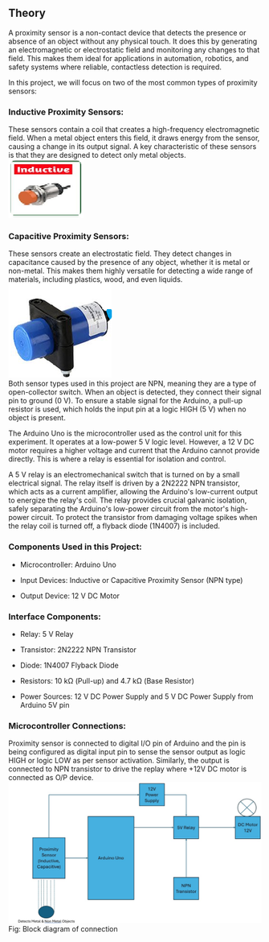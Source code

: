 ## Theory

A proximity sensor is a non-contact device that detects the presence or absence of an object without any physical touch. It does this by generating an electromagnetic or electrostatic field and monitoring any changes to that field. This makes them ideal for applications in automation, robotics, and safety systems where reliable, contactless detection is required.

In this project, we will focus on two of the most common types of proximity sensors:<br>
### Inductive Proximity Sensors:
 These sensors contain a coil that creates a high-frequency electromagnetic field. When a metal object enters this field, it draws energy from the sensor, causing a change in its output signal. A key characteristic of these sensors is that they are designed to detect only metal objects.<br>
 ![*Sensor* ](images/inductive.png) <br>

### Capacitive Proximity Sensors: 
These sensors create an electrostatic field. They detect changes in capacitance caused by the presence of any object, whether it is metal or non-metal. This makes them highly versatile for detecting a wide range of materials, including plastics, wood, and even liquids.<br>
![*Sensor* ](images/capacitive.png) <br>
Both sensor types used in this project are NPN, meaning they are a type of open-collector switch. When an object is detected, they connect their signal pin to ground (0 V). To ensure a stable signal for the Arduino, a pull-up resistor is used, which holds the input pin at a logic HIGH (5 V) when no object is present.<br>

The Arduino Uno is the microcontroller used as the control unit for this experiment. It operates at a low-power 5 V logic level. However, a 12 V DC motor requires a higher voltage and current that the Arduino cannot provide directly. This is where a relay is essential for isolation and control.<br>

A 5 V relay is an electromechanical switch that is turned on by a small electrical signal. The relay itself is driven by a 2N2222 NPN transistor, which acts as a current amplifier, allowing the Arduino's low-current output to energize the relay's coil. The relay provides crucial galvanic isolation, safely separating the Arduino's low-power circuit from the motor's high-power circuit. To protect the transistor from damaging voltage spikes when the relay coil is turned off, a flyback diode (1N4007) is included.

### Components Used in this Project:

- Microcontroller: Arduino Uno

- Input Devices: Inductive or Capacitive Proximity Sensor (NPN type)

- Output Device: 12 V DC Motor

### Interface Components:
-	Relay: 5 V Relay
-	Transistor: 2N2222 NPN Transistor
-	Diode: 1N4007 Flyback Diode
-	Resistors: 10 kΩ (Pull-up) and 4.7 kΩ (Base Resistor)

-   Power Sources: 12 V DC Power Supply  and 5 V DC Power Supply from Arduino 5V pin

### Microcontroller Connections: 
Proximity sensor is connected to digital I/O pin of Arduino and the pin is being configured as digital input pin to sense the sensor output as logic HIGH or logic LOW as per sensor activation. Similarly, the output is connected to NPN transistor to drive the replay where +12V DC motor is connected as O/P device. 
![*Sensor* ](images/switchblock.png) <br>
Fig: Block diagram of connection


